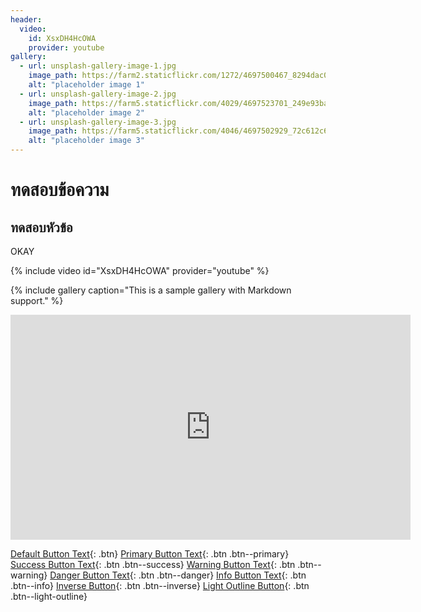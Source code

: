 ```yaml
---
header:
  video:
    id: XsxDH4HcOWA
    provider: youtube
gallery:
  - url: unsplash-gallery-image-1.jpg
    image_path: https://farm2.staticflickr.com/1272/4697500467_8294dac099_q.jpg
    alt: "placeholder image 1"
  - url: unsplash-gallery-image-2.jpg
    image_path: https://farm5.staticflickr.com/4029/4697523701_249e93ba23_q.jpg
    alt: "placeholder image 2"
  - url: unsplash-gallery-image-3.jpg
    image_path: https://farm5.staticflickr.com/4046/4697502929_72c612c636_q.jpg
    alt: "placeholder image 3"
---
```

# ทดสอบข้อความ
## ทดสอบหัวข้อ
OKAY

{% include video id="XsxDH4HcOWA" provider="youtube" %}

{% include gallery caption="This is a sample gallery with Markdown support." %}

<iframe width="640" height="360" src="https://www.youtube-nocookie.com/embed/l2Of1-d5E5o?controls=0&amp;showinfo=0" frameborder="0" allowfullscreen></iframe>

[Default Button Text](#link){: .btn}
[Primary Button Text](#link){: .btn .btn--primary}
[Success Button Text](#link){: .btn .btn--success}
[Warning Button Text](#link){: .btn .btn--warning}
[Danger Button Text](#link){: .btn .btn--danger}
[Info Button Text](#link){: .btn .btn--info}
[Inverse Button](#link){: .btn .btn--inverse}
[Light Outline Button](#link){: .btn .btn--light-outline}

